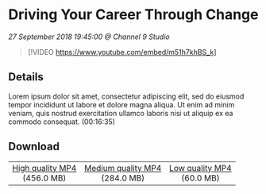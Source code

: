 # Driving Your Career Through Change

*27 September 2018 19:45:00 @ Channel 9 Studio*

> [!VIDEO https://www.youtube.com/embed/m51h7khBS_k]

## Details

Lorem ipsum dolor sit amet, consectetur adipiscing elit, sed do eiusmod tempor incididunt ut labore et dolore magna aliqua. Ut enim ad minim veniam, quis nostrud exercitation ullamco laboris nisi ut aliquip ex ea commodo consequat. (00:16:35)

## Download

||||
|:--:|:----:|:-:|
|[High quality MP4](https://sec.ch9.ms/ch9/6b28/aabfbea3-0f5f-440a-93b2-488ec4416b28/ch9d4s05_high.mp4)<br />(456.0 MB)|[Medium quality MP4](https://sec.ch9.ms/ch9/6b28/aabfbea3-0f5f-440a-93b2-488ec4416b28/ch9d4s05_mid.mp4)<br />(284.0 MB)|[Low quality MP4](https://sec.ch9.ms/ch9/6b28/aabfbea3-0f5f-440a-93b2-488ec4416b28/ch9d4s05.mp4)<br />(60.0 MB)|